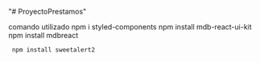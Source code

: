 "# ProyectoPrestamos" 

comando utilizado
    npm i styled-components
     npm install mdb-react-ui-kit
     npm install mdbreact

     npm install sweetalert2